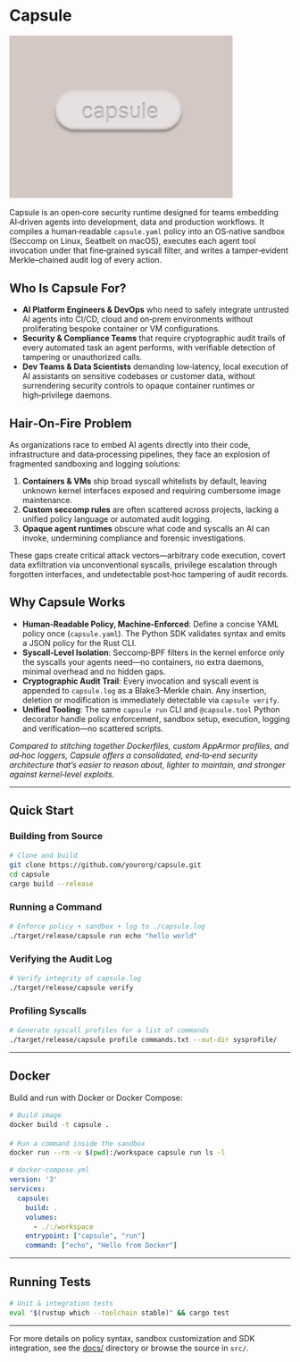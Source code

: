 # Capsule

<img src="capsule.png" alt="Capsule logo" width="400" />

Capsule is an open‑core security runtime designed for teams embedding AI‑driven agents into development, data and production workflows. It compiles a human‑readable `capsule.yaml` policy into an OS‑native sandbox (Seccomp on Linux, Seatbelt on macOS), executes each agent tool invocation under that fine‑grained syscall filter, and writes a tamper‑evident Merkle–chained audit log of every action.

## Who Is Capsule For?

* **AI Platform Engineers & DevOps** who need to safely integrate untrusted AI agents into CI/CD, cloud and on‑prem environments without proliferating bespoke container or VM configurations.
* **Security & Compliance Teams** that require cryptographic audit trails of every automated task an agent performs, with verifiable detection of tampering or unauthorized calls.
* **Dev Teams & Data Scientists** demanding low‑latency, local execution of AI assistants on sensitive codebases or customer data, without surrendering security controls to opaque container runtimes or high‑privilege daemons.

## Hair‑On‑Fire Problem

As organizations race to embed AI agents directly into their code, infrastructure and data‑processing pipelines, they face an explosion of fragmented sandboxing and logging solutions:

1. **Containers & VMs** ship broad syscall whitelists by default, leaving unknown kernel interfaces exposed and requiring cumbersome image maintenance.
2. **Custom seccomp rules** are often scattered across projects, lacking a unified policy language or automated audit logging.
3. **Opaque agent runtimes** obscure what code and syscalls an AI can invoke, undermining compliance and forensic investigations.

These gaps create critical attack vectors—arbitrary code execution, covert data exfiltration via unconventional syscalls, privilege escalation through forgotten interfaces, and undetectable post‑hoc tampering of audit records.

## Why Capsule Works

* **Human‑Readable Policy, Machine‑Enforced**: Define a concise YAML policy once (`capsule.yaml`). The Python SDK validates syntax and emits a JSON policy for the Rust CLI.
* **Syscall‑Level Isolation**: Seccomp‑BPF filters in the kernel enforce only the syscalls your agents need—no containers, no extra daemons, minimal overhead and no hidden gaps.
* **Cryptographic Audit Trail**: Every invocation and syscall event is appended to `capsule.log` as a Blake3–Merkle chain. Any insertion, deletion or modification is immediately detectable via `capsule verify`.
* **Unified Tooling**: The same `capsule run` CLI and `@capsule.tool` Python decorator handle policy enforcement, sandbox setup, execution, logging and verification—no scattered scripts.

*Compared to stitching together Dockerfiles, custom AppArmor profiles, and ad‑hoc loggers, Capsule offers a consolidated, end‑to‑end security architecture that’s easier to reason about, lighter to maintain, and stronger against kernel‑level exploits.*

---

## Quick Start

### Building from Source

```bash
# Clone and build
git clone https://github.com/yourorg/capsule.git
cd capsule
cargo build --release
```

### Running a Command

```bash
# Enforce policy + sandbox + log to ./capsule.log
./target/release/capsule run echo "hello world"
```

### Verifying the Audit Log

```bash
# Verify integrity of capsule.log
./target/release/capsule verify
```

### Profiling Syscalls

```bash
# Generate syscall profiles for a list of commands
./target/release/capsule profile commands.txt --out-dir sysprofile/
```

---

## Docker

Build and run with Docker or Docker Compose:

```bash
# Build image
docker build -t capsule .

# Run a command inside the sandbox
docker run --rm -v $(pwd):/workspace capsule run ls -l
```

```yaml
# docker-compose.yml
version: '3'
services:
  capsule:
    build: .
    volumes:
      - ./:/workspace
    entrypoint: ["capsule", "run"]
    command: ["echo", "Hello from Docker"]
```

---

## Running Tests

```bash
# Unit & integration tests
eval "$(rustup which --toolchain stable)" && cargo test
```

---

For more details on policy syntax, sandbox customization and SDK integration, see the [docs/](docs/) directory or browse the source in `src/`.
